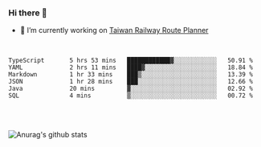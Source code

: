 ### Hi there 👋

- 🔭 I’m currently working on [Taiwan Railway Route Planner](https://github.com/Taiwan-Railway-Route-Planner)

<br/>

<!--START_SECTION:waka-->

```text
TypeScript       5 hrs 53 mins   ████████████▓░░░░░░░░░░░░   50.91 %
YAML             2 hrs 11 mins   ████▓░░░░░░░░░░░░░░░░░░░░   18.84 %
Markdown         1 hr 33 mins    ███▒░░░░░░░░░░░░░░░░░░░░░   13.39 %
JSON             1 hr 28 mins    ███░░░░░░░░░░░░░░░░░░░░░░   12.66 %
Java             20 mins         ▓░░░░░░░░░░░░░░░░░░░░░░░░   02.92 %
SQL              4 mins          ▒░░░░░░░░░░░░░░░░░░░░░░░░   00.72 %
```

<!--END_SECTION:waka-->

<br/>
<br/>

![Anurag's github stats](https://github-readme-stats.vercel.app/api?username=DepickereSven&show_icons=true&theme=tokyonight)



<!--
**DepickereSven/DepickereSven** is a ✨ _special_ ✨ repository because its `README.md` (this file) appears on your GitHub profile.

Here are some ideas to get you started:

- 🔭 I’m currently working on ...
- 🌱 I’m currently learning ...
- 👯 I’m looking to collaborate on ...
- 🤔 I’m looking for help with ...
- 💬 Ask me about ...
- 📫 How to reach me: ...
- 😄 Pronouns: ...
- ⚡ Fun fact: ...
-->
